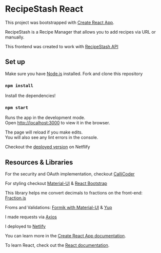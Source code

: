 # RecipeStash React

This project was bootstrapped with [Create React App](https://github.com/facebook/create-react-app).

RecipeStash is a Recipe Manager that allows you to add recipes via URL or manually. 

This frontend was created to work with [RecipeStash API](https://github.com/jasyl/recipe-stash-api)


## Set up

Make sure you have [Node.js](https://nodejs.org/en/) installed. 
Fork and clone this repository

### `npm install`

Install the dependencies!

### `npm start`

Runs the app in the development mode.\
Open [http://localhost:3000](http://localhost:3000) to view it in the browser.

The page will reload if you make edits.\
You will also see any lint errors in the console.


Checkout the [deployed version](https://my-recipe-stash.netlify.app/login) on Netflify 

## Resources & Libraries
For the security and OAuth implementation, checkout [CalliCoder](https://www.callicoder.com/spring-boot-security-oauth2-social-login-part-1/)

For styling checkout [Material-UI](https://material-ui.com/) & [React Bootstrap](https://react-bootstrap.github.io/)

This library helps me convert decimals to fractions on the front-end: [Fraction.js](https://github.com/infusion/Fraction.js/)

Froms and Validations: [Formik with Material-UI](https://formik.org/docs/examples/with-material-ui) & [Yup](https://github.com/jquense/yup)

I made requests via [Axios](https://github.com/axios/axios)

I deployed to [Netlify](https://www.netlify.com/blog/2016/07/22/deploy-react-apps-in-less-than-30-seconds/)

You can learn more in the [Create React App documentation](https://facebook.github.io/create-react-app/docs/getting-started).

To learn React, check out the [React documentation](https://reactjs.org/).


